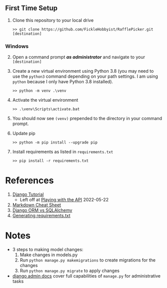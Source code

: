 ## First Time Setup
1. Clone this repository to your local drive

    ```>> git clone https://github.com/FickleHobbyist/RafflePicker.git [destination]```

### Windows
2. Open a command prompt **_as administrator_** and navigate to your `[destination]`
3. Create a new virtual environment using Python 3.8 (you may need to use the `python3` command depending on your 
   path settings. I am using `python` because I only have Python 3.8 installed).

    ```>> python -m venv .\venv```
4. Activate the virtual environment

    ```>> .\venv\Scripts\activate.bat```
5. You should now see `(venv)` prepended to the directory in your command prompt.
6. Update pip

    ```>> python -m pip install --upgrade pip```
7. Install requirements as listed in `requirements.txt`

    ```>> pip install -r requirements.txt```

# References
1. [Django Tutorial](https://docs.djangoproject.com/en/4.0/intro/tutorial02/)
    * Left off at [Playing with the API](https://docs.djangoproject.com/en/4.0/ref/django-admin/) 2022-05-22
1. [Markdown Cheat Sheet](https://github.com/adam-p/markdown-here/wiki/Markdown-Cheatsheet)
1. [Django ORM vs SQLAlchemy](https://ebs-integrator.com/blog/django-orm-vs-sql-alchemy/#:~:text=Differences%20%E2%80%93%20SQL%20Alchemy%20vs%20Django,with%20the%20overall%20model%20object.)
1. [Generating requirements.txt](https://stackoverflow.com/questions/31684375/automatically-create-requirements-txt)


# Notes
* 3 steps to making model changes:
    1. Make changes in models.py
    1. Run ```python manage.py makemigrations``` to create migrations for the changes
    1. Run ```python manage.py migrate``` to apply changes
* [django admin docs](https://docs.djangoproject.com/en/4.0/ref/django-admin/) cover full capabilities of `manage.py` for administrative tasks